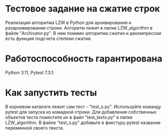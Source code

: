 # Тестовое задание на сжатие строк
Реализация алгоритма LZW в Python для архивирования и разархивирования строки. Алгоритм лежит в папке LZW_algorithm в файле "Archivator.py". В нем помимо алгоритма сжатия и декомпрессии есть функция подсчета степени сжатия.

# Работоспособность гарантирована
Python 3.11, Pytest 7.3.1.

# Как запустить тесты
В корневом каталоге лежит сам тест - "test_s.py".
Используйте команду pytest для запуска из комадной строки.
Для добавления собственных объектов теста поместите их в файл "test_texts.py" в папке LZW_algorithm. В файле "test_s.py" добавьте в фикстуру pytest название переменной своего текста.
